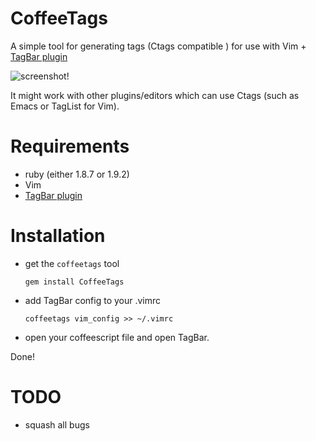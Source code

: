# CoffeeTags

A  simple tool for generating tags (Ctags compatible ) for use with Vim + [TagBar plugin](https://github.com/majutsushi/tagbar)

![screenshot!](https://img.skitch.com/20110922-bf1dipa6kgdu2i18yr1xh8nwa3.png)

It might work with other plugins/editors which can use Ctags (such as Emacs or
TagList for Vim).

# Requirements

* ruby (either 1.8.7 or 1.9.2)
* Vim
* [TagBar plugin](https://github.com/majutsushi/tagbar)


# Installation

* get the `coffeetags` tool

    `gem install CoffeeTags`


* add TagBar config to your .vimrc

    `coffeetags vim_config >> ~/.vimrc`

* open your coffeescript file and open TagBar.

Done!

# TODO

- squash all bugs
